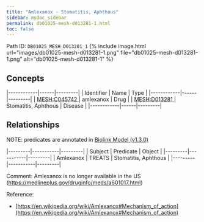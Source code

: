 ```yaml
---
title: "Amlexanox - Stomatitis, Aphthous"
sidebar: mydoc_sidebar
permalink: db01025-mesh-d013281-1.html
toc: false 
---
```



Path ID: `DB01025_MESH_D013281_1`
{% include image.html url="images/db01025-mesh-d013281-1.png" file="db01025-mesh-d013281-1.png" alt="db01025-mesh-d013281-1" %}

## Concepts

|------------|------|---------|
| Identifier | Name | Type    |
|------------|------|---------|
| <a href="https://identifiers.org/MESH:C045742">MESH:C045742 </a> | amlexanox | Drug |
| <a href="https://identifiers.org/MESH:D013281">MESH:D013281 </a> | Stomatitis, Aphthous | Disease |
|------------|------|---------|

## Relationships


NOTE: predicates are annotated in <a href="https://github.com/biolink/biolink-model/releases/tag/v1.3.0">Biolink Model (v1.3.0)</a>

|---------|-----------|---------|
| Subject | Predicate | Object  |
|---------|-----------|---------|
| Amlexanox | TREATS | Stomatitis, Aphthous |
|---------|-----------|---------|

Comment: Amlexanox is no longer available in the US (https://medlineplus.gov/druginfo/meds/a601017.html)

Reference: 
  - [https://en.wikipedia.org/wiki/Amlexanox#Mechanism_of_action](https://en.wikipedia.org/wiki/Amlexanox#Mechanism_of_action)
